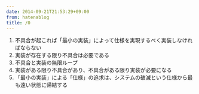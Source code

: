 ```yaml
---
date: 2014-09-21T21:53:29+09:00
from: hatenablog
title: /0
---
```


<ol>
<li>不具合が起これば「最小の実装」によって仕様を実現するべく実装しなければならない</li>
<li>実装が存在する限り不具合は必要である</li>
<li>不具合と実装の無限ループ</li>
<li>実装がある限り不具合があり、不具合がある限り実装が必要になる</li>
<li>「最小の実装」による「仕様」の追求は、システムの破滅という仕様から最も遠い状態に帰結する</li>
</ol>


